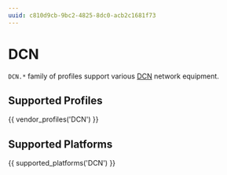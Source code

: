 ```yaml
---
uuid: c810d9cb-9bc2-4825-8dc0-acb2c1681f73
---
```

# DCN

`DCN.*` family of profiles support various [DCN](http://www.dcnglobal.com/)
network equipment.

## Supported Profiles

{{ vendor_profiles('DCN') }}

## Supported Platforms

{{ supported_platforms('DCN') }}
